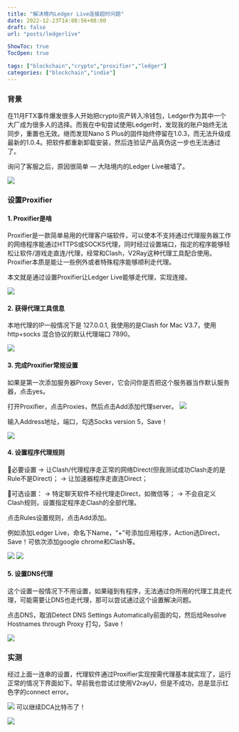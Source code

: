 ```yaml
---
title: "解决境内Ledger Live连接超时问题"
date: 2022-12-23T14:08:56+08:00
draft: false
url: "posts/ledgerlive"

ShowToc: true
TocOpen: true

tags: ["blockchain","crypto","proxifier","ledger"]
categories: ["blockchain","indie"]
---
```




### 背景
在11月FTX事件爆发很多人开始把crypto资产转入冷钱包，Ledger作为其中一个大厂成为很多人的选择。而我在中旬尝试使用Ledger时，发现我的账户始终无法同步，重置也无效。继而发现Nano S Plus的固件始终停留在1.0.3，而无法升级成最新的1.0.4。把软件都重新卸载安装，然后连验证产品真伪这一步也无法通过了。

询问了客服之后，原因很简单 — 大陆境内的Ledger Live被墙了。

![](/img/ledgertimeout.png)

### 设置Proxifier
#### 1. Proxifier是啥
Proxifier是一款简单易用的代理客户端软件，可以使本不支持通过代理服务器工作的网络程序能通过HTTPS或SOCKS代理，同时经过设置端口，指定的程序能够轻松让软件/游戏走直连/代理，经常和Clash，V2Ray这种代理工具配合使用。Proxifier本质是能让一些例外或者特殊程序能够顺利走代理。

本文就是通过设置Proxifier让Ledger Live能够走代理，实现连接。

![](/img/proxifier.png)

#### 2. 获得代理工具信息
本地代理的IP一般情况下是 127.0.0.1, 我使用的是Clash for Mac V3.7，使用 http+socks 混合协议的默认代理端口 7890。

![](/img/ClashforMac.png)


#### 3. 完成Proxifier常规设置
如果是第一次添加服务器Proxy Sever，它会问你是否把这个服务器当作默认服务器，点击yes。

打开Proxifier，点击Proxies，然后点击Add添加代理server。
![](/img/proxifier1.png)

输入Address地址，端口，勾选Socks version 5，Save！

![](/img/proxifier2.png)


#### 4. 设置程序代理规则

📌必要设置
→ 让Clash/代理程序走正常的网络Direct(但我测试成功Clash走的是Rule不是Direct)；
→ 让加速器程序走直连Direct；

🤏可选设置：
→ 特定聊天软件不经代理走Direct，如微信等；
→ 不会自定义Clash规则，设置指定程序走Clash的全部代理。

点击Rules设置规则，点击Add添加。

例如添加Ledger Live，命名下Name，“+”号添加应用程序，Action选Direct，Save！可依次添加google chrome和Clash等。

![](/img/proxifier3.png)
![](/img/proxifier4.png)

#### 5. 设置DNS代理
这个设置一般情况下不用设置，如果碰到有程序，无法通过你所用的代理工具走代理，可能需要让DNS也走代理，那可以尝试通过这个设置解决问题。

点击DNS，取消Detect DNS Settings Automatically前面的勾，然后给Resolve Hostnames through Proxy 打勾，Save！

![](/img/proxifier5.png)


### 实测
经过上面一连串的设置，代理软件通过Proxifier实现按需代理基本就实现了，运行正常的情况下界面如下。早前我也尝试过使用V2rayU，但是不成功，总是显示红色字的connect error。

![](/img/proxifier6.png)
可以继续DCA比特币了！

![](/img/proxifier7.png)
